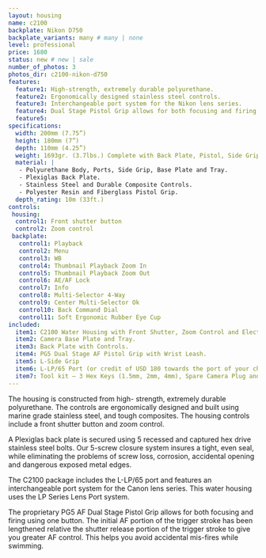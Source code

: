 ```yaml
---
layout: housing
name: c2100
backplate: Nikon D750
backplate_variants: many # many | none
level: professional
price: 1680
status: new # new | sale
number_of_photos: 3
photos_dir: c2100-nikon-d750
features:
  feature1: High-strength, extremely durable polyurethane.
  feature2: Ergonomically designed stainless steel controls.
  feature3: Interchangeable port system for the Nikon lens series.
  feature4: Dual Stage Pistol Grip allows for both focusing and firing using one button.
  feature5:
specifications:
  width: 200mm (7.75”)
  height: 180mm (7”)
  depth: 110mm (4.25”)
  weight: 1693gr. (3.7lbs.) Complete with Back Plate, Pistol, Side Grip and Port.
  material: |
   - Polyurethane Body, Ports, Side Grip, Base Plate and Tray.
   - Plexiglas Back Plate.
   - Stainless Steel and Durable Composite Controls.
   - Polyester Resin and Fiberglass Pistol Grip.
  depth_rating: 10m (33ft.)
controls:
 housing:
  control1: Front shutter button
  control2: Zoom control
 backplate:
   control1: Playback
   control2: Menu
   control3: WB
   control4: Thumbnail Playback Zoom In
   control5: Thumbnail Playback Zoom Out
   control6: AE/AF Lock
   control7: Info
   control8: Multi-Selector 4-Way
   control9: Center Multi-Selector Ok
   control10: Back Command Dial
   control11: Soft Ergonomic Rubber Eye Cup
included:
  item1: C2100 Water Housing with Front Shutter, Zoom Control and Electronic Cabling.
  item2: Camera Base Plate and Tray.
  item3: Back Plate with Controls.
  item4: PG5 Dual Stage AF Pistol Grip with Wrist Leash.
  item5: L-Side Grip
  item6: L-LP/65 Port (or credit of USD 180 towards the port of your choice)
  item7: Tool kit – 3 Hex Keys (1.5mm, 2mm, 4mm), Spare Camera Plug and ILS Switch, 2 Spare 5x16 SS Hex screws, 2 spare 5x12mm SS Flat Head Machine Screws, Packet of Marine Grease.
---
```

The housing is constructed from high- strength, extremely durable polyurethane. The controls are ergonomically designed and built using marine grade stainless steel, and tough composites. The housing controls include a front shutter button and zoom control.

A Plexiglas back plate is secured using 5 recessed and captured hex drive stainless steel bolts. Our 5-screw closure system insures a tight, even seal, while eliminating the problems of screw loss, corrosion, accidental opening and dangerous exposed metal edges.

The C2100 package includes the L-LP/65 port and features an interchangeable port system for the Canon lens series. This water housing uses the LP Series Lens Port system.

The proprietary PG5 AF Dual Stage Pistol Grip allows for both focusing and firing using one button. The initial AF portion of the trigger stroke has been lengthened relative the shutter release portion of the trigger stroke to give you greater AF control. This helps you avoid accidental mis-fires while swimming.
